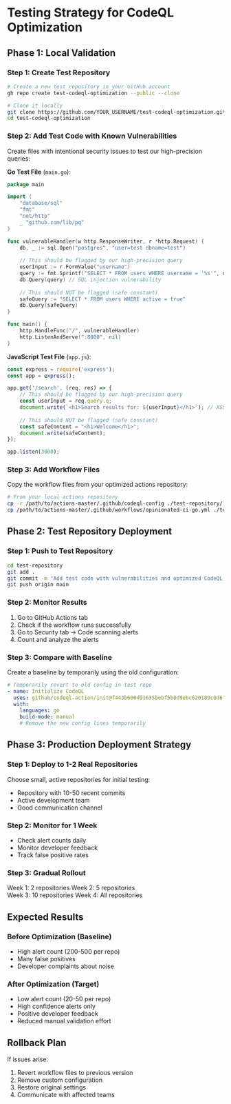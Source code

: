 # Testing Strategy for CodeQL Optimization

## Phase 1: Local Validation

### Step 1: Create Test Repository
```bash
# Create a new test repository in your GitHub account
gh repo create test-codeql-optimization --public --clone

# Clone it locally
git clone https://github.com/YOUR_USERNAME/test-codeql-optimization.git
cd test-codeql-optimization
```

### Step 2: Add Test Code with Known Vulnerabilities
Create files with intentional security issues to test our high-precision queries:

**Go Test File** (`main.go`):
```go
package main

import (
    "database/sql"
    "fmt"
    "net/http"
    _ "github.com/lib/pq"
)

func vulnerableHandler(w http.ResponseWriter, r *http.Request) {
    db, _ := sql.Open("postgres", "user=test dbname=test")
    
    // This should be flagged by our high-precision query
    userInput := r.FormValue("username")
    query := fmt.Sprintf("SELECT * FROM users WHERE username = '%s'", userInput)
    db.Query(query) // SQL injection vulnerability
    
    // This should NOT be flagged (safe constant)
    safeQuery := "SELECT * FROM users WHERE active = true"
    db.Query(safeQuery)
}

func main() {
    http.HandleFunc("/", vulnerableHandler)
    http.ListenAndServe(":8080", nil)
}
```

**JavaScript Test File** (`app.js`):
```javascript
const express = require('express');
const app = express();

app.get('/search', (req, res) => {
    // This should be flagged by our high-precision query
    const userInput = req.query.q;
    document.write(`<h1>Search results for: ${userInput}</h1>`); // XSS vulnerability
    
    // This should NOT be flagged (safe constant)
    const safeContent = "<h1>Welcome</h1>";
    document.write(safeContent);
});

app.listen(3000);
```

### Step 3: Add Workflow Files
Copy the workflow files from your optimized actions repository:

```bash
# From your local actions repository
cp -r /path/to/actions-master/.github/codeql-config ./test-repository/.github/
cp /path/to/actions-master/.github/workflows/opinionated-ci-go.yml ./test-repository/.github/workflows/
```

## Phase 2: Test Repository Deployment

### Step 1: Push to Test Repository
```bash
cd test-repository
git add .
git commit -m "Add test code with vulnerabilities and optimized CodeQL config"
git push origin main
```

### Step 2: Monitor Results
1. Go to GitHub Actions tab
2. Check if the workflow runs successfully
3. Go to Security tab → Code scanning alerts
4. Count and analyze the alerts

### Step 3: Compare with Baseline
Create a baseline by temporarily using the old configuration:

```yaml
# Temporarily revert to old config in test repo
- name: Initialize CodeQL
  uses: github/codeql-action/init@f443b600d91635bebf5b0d9ebc620189c0d6fba5
  with:
    languages: go
    build-mode: manual
    # Remove the new config lines temporarily
```

## Phase 3: Production Deployment Strategy

### Step 1: Deploy to 1-2 Real Repositories
Choose small, active repositories for initial testing:
- Repository with 10-50 recent commits
- Active development team
- Good communication channel

### Step 2: Monitor for 1 Week
- Check alert counts daily
- Monitor developer feedback
- Track false positive rates

### Step 3: Gradual Rollout
Week 1: 2 repositories
Week 2: 5 repositories  
Week 3: 10 repositories
Week 4: All repositories

## Expected Results

### Before Optimization (Baseline)
- High alert count (200-500 per repo)
- Many false positives
- Developer complaints about noise

### After Optimization (Target)
- Low alert count (20-50 per repo)
- High confidence alerts only
- Positive developer feedback
- Reduced manual validation effort

## Rollback Plan

If issues arise:
1. Revert workflow files to previous version
2. Remove custom configuration
3. Restore original settings
4. Communicate with affected teams
